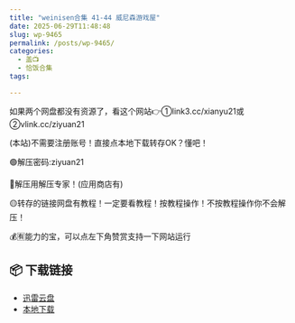 ```yaml
---
title: "weinisen合集 41-44 威尼森游戏屋"
date: 2025-06-29T11:48:48
slug: wp-9465
permalink: /posts/wp-9465/
categories:
  - 盖📺
  - 恰饭合集
tags:

---
```


如果两个网盘都没有资源了，看这个网站👉①link3.cc/xianyu21或②vlink.cc/ziyuan21

(本站)不需要注册账号！直接点本地下载转存OK？懂吧！

🟢解压密码:ziyuan21

🔵解压用解压专家！(应用商店有)

🟡转存的链接网盘有教程！一定要看教程！按教程操作！不按教程操作你不会解压！

💰🈶能力的宝，可以点左下角赞赏支持一下网站运行

## 📦 下载链接
- [迅雷云盘](https://blziyuan21.com/pay-download/9465?key=6dcb44018b&down_id=0)
- [本地下载](https://blziyuan21.com/pay-download/9465?key=6dcb44018b&down_id=1)

